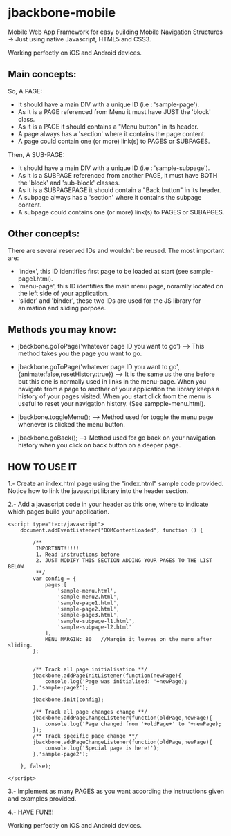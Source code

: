 jbackbone-mobile
================

Mobile Web App Framework for easy building Mobile Navigation Structures -> Just using native Javascript, HTML5 and CSS3.

Working perfectly on iOS and Android devices.


Main concepts:
-------------
So, A PAGE:
- It should have a main DIV with a unique ID (i.e : 'sample-page').
- As it is a PAGE referenced from Menu it must have JUST the 'block' class.
- As it is a PAGE it should contains a "Menu button" in its header.
- A page always has a 'section' where it contains the page content.
- A page could contain one (or more) link(s) to PAGES or SUBPAGES.

Then, A SUB-PAGE:
- It should have a main DIV with a unique ID (i.e : 'sample-subpage').	
- As it is a SUBPAGE referenced from another PAGE, it must have BOTH the 'block' and 'sub-block' classes.
- As it is a SUBPAGEPAGE it should contain a "Back button" in its header.
- A subpage always has a 'section' where it contains the subpage content.
- A subpage could contains one (or more) link(s) to PAGES or SUBAPGES.

Other concepts:
---------------
There are several reserved IDs and wouldn't be reused. The most important are:

- 'index', this ID identifies first page to be loaded at start (see sample-page1.html).
- 'menu-page', this ID identifies the main menu page, noramlly located on the left side of your application.
- 'slider' and 'binder', these two IDs are used for the JS library for animation and sliding porpose.


Methods you may know:
--------------------

- jbackbone.goToPage('whatever page ID you want to go')  --> This method takes you the page you want to go.


- jbackbone.goToPage('whatever page ID you want to go',{animate:false,resetHistory:true}) --> It is the same us the one before but this one is normally used in links in the menu-page. When you navigate from a page to another of your application the library keeps a history of your pages visited. When you start click from the menu is useful to reset your navigation history. (See sampple-menu.html). 

- jbackbone.toggleMenu(); --> Method used for toggle the menu page whenever is clicked the menu button.

- jbackbone.goBack(); --> Method used for go back on your navigation history when you click on back button on a deeper page.


HOW TO USE IT
------------------

1.- Create an index.html page using the "index.html" sample code provided. Notice how to link the javascript library into the header section.

2.- Add a javascript code in your header as this one, where to indicate which pages build your application.

	<script type="text/javascript">
		document.addEventListener("DOMContentLoaded", function () {
			
			/**
			 IMPORTANT!!!!!
			 1. Read instructions before 
			 2. JUST MODIFY THIS SECTION ADDING YOUR PAGES TO THE LIST BELOW 
			 **/
			var config = {
				pages:[			
					'sample-menu.html', 
					'sample-menu2.html', 
					'sample-page1.html',	
					'sample-page2.html', 
					'sample-page3.html',
					'sample-subpage-l1.html',	
					'sample-subpage-l2.html'
				],
				MENU_MARGIN: 80   //Margin it leaves on the menu after sliding.
			};					


	    	/** Track all page initialisation **/
			jbackbone.addPageInitListener(function(newPage){
				console.log('Page was initialised: '+newPage);
			},'sample-page2');

	    	jbackbone.init(config);
	
			/** Track all page changes change **/
			jbackbone.addPageChangeListener(function(oldPage,newPage){
				console.log('Page changed from '+oldPage+' to '+newPage);
			});
			/** Track specific page change **/
			jbackbone.addPageChangeListener(function(oldPage,newPage){
				console.log('Special page is here!');
			},'sample-page2');	

		}, false);

	</script>

3.- Implement as many PAGES as you want according the instructions given and examples provided.

4.- HAVE FUN!!!

Working perfectly on iOS and Android devices.
